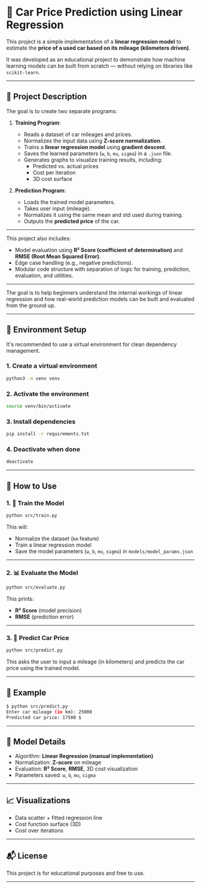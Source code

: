 # 🚗 Car Price Prediction using Linear Regression

This project is a simple implementation of a **linear regression model** to estimate the **price of a used car based on its mileage (kilometers driven)**.

It was developed as an educational project to demonstrate how machine learning models can be built from scratch — without relying on libraries like `scikit-learn`.

---

## 📌 Project Description

The goal is to create two separate programs:

1. **Training Program**:
   - Reads a dataset of car mileages and prices.
   - Normalizes the input data using **Z-score normalization**.
   - Trains a **linear regression model** using **gradient descent**.
   - Saves the learned parameters (`w`, `b`, `mu`, `sigma`) in a `.json` file.
   - Generates graphs to visualize training results, including:
     - Predicted vs. actual prices
     - Cost per iteration
     - 3D cost surface

2. **Prediction Program**:
   - Loads the trained model parameters.
   - Takes user input (mileage).
   - Normalizes it using the same mean and std used during training.
   - Outputs the **predicted price** of the car.

---

This project also includes:
- Model evaluation using **R² Score (coefficient of determination)** and **RMSE (Root Mean Squared Error)**.
- Edge case handling (e.g., negative predictions).
- Modular code structure with separation of logic for training, prediction, evaluation, and utilities.

---

The goal is to help beginners understand the internal workings of linear regression and how real-world prediction models can be built and evaluated from the ground up.


---

## 🔧 Environment Setup

It's recommended to use a virtual environment for clean dependency management.

### 1. Create a virtual environment

```bash
python3 -m venv venv
````

### 2. Activate the environment


  ```bash
  source venv/bin/activate
  ```
### 3. Install dependencies

```bash
pip install -r requirements.txt
```

### 4. Deactivate when done

```bash
deactivate
```

---

## 🚀 How to Use

### 1. 🧠 Train the Model

```bash
python src/train.py
```

This will:

* Normalize the dataset (`km` feature)
* Train a linear regression model
* Save the model parameters (`w`, `b`, `mu`, `sigma`) in `models/model_params.json`

---

### 2. 📊 Evaluate the Model

```bash
python src/evaluate.py
```

This prints:

* **R² Score** (model precision)
* **RMSE** (prediction error)

---

### 3. 🔮 Predict Car Price

```bash
python src/predict.py
```

This asks the user to input a mileage (in kilometers) and predicts the car price using the trained model.

---

## 📌 Example

```bash
$ python src/predict.py
Enter car mileage (in km): 25000
Predicted car price: 17500 $
```

---

## 🧠 Model Details

* Algorithm: **Linear Regression (manual implementation)**
* Normalization: **Z-score** on mileage
* Evaluation: **R² Score**, **RMSE**, 3D cost visualization
* Parameters saved: `w`, `b`, `mu`, `sigma`

---

## 📈 Visualizations

* Data scatter + fitted regression line
* Cost function surface (3D)
* Cost over iterations

---

## 📬 License

This project is for educational purposes and free to use.

---